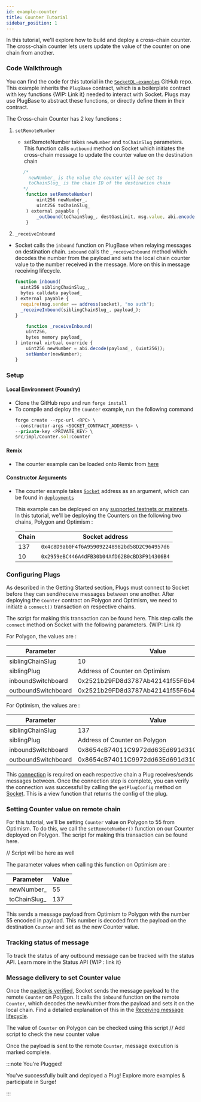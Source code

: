 ```yaml
---
id: example-counter
title: Counter Tutorial
sidebar_position: 1
---
```


In this tutorial, we'll explore how to build and deploy a cross-chain counter. The cross-chain counter lets users update the value of the counter on one chain from another.

### Code Walkthrough

You can find the code for this tutorial in the [`SocketDL-examples`](https://github.com/SocketDotTech/socketDL-examples) GitHub repo. This example inherits the `PlugBase` contract, which is a boilerplate contract with key functions {WIP: Link it} needed to interact with Socket. Plugs may use PlugBase to abstract these functions, or directly define them in their contract.

The Cross-chain Counter has 2 key functions : 

1. `setRemoteNumber`

   - setRemoteNumber takes `newNumber` and `toChainSlug` parameters. This function calls `outbound` method on Socket which initiates the cross-chain message to update the counter value on the destination chain

   ```javascript
      /* 
        newNumber_ is the value the counter will be set to
        toChainSlug_ is the chain ID of the destination chain
      */
       function setRemoteNumber(
           uint256 newNumber_,
           uint256 toChainSlug_
       ) external payable {
           _outbound(toChainSlug_, destGasLimit, msg.value, abi.encode(newNumber_));
       }

   ```

2.  `_receiveInbound`

   - Socket calls the `inbound` function on PlugBase when relaying messages on destination chain. `inbound` calls the `_receiveInbound` method which decodes the number from the payload and sets the local chain counter value to the number received in the message. More on this in message receiving lifecycle.

     ```javascript
     function inbound(
       uint256 siblingChainSlug_,
       bytes calldata payload_
     ) external payable {
       require(msg.sender == address(socket), "no auth");
       _receiveInbound(siblingChainSlug_, payload_);
     }
     ```

     ```javascript
         function _receiveInbound(
         uint256,
         bytes memory payload_
     ) internal virtual override {
         uint256 newNumber = abi.decode(payload_, (uint256));
         setNumber(newNumber);
     }
     ```

### Setup

#### Local Environment (Foundry)

- Clone the GitHub repo and run `forge install`
- To compile and deploy the `Counter` example, run the following command
  ```javascript
  forge create --rpc-url <RPC> \
  --constructor-args <SOCKET_CONTRACT_ADDRESS> \
  --private-key <PRIVATE_KEY> \
  src/impl/Counter.sol:Counter
  ```

#### Remix

- The counter example can be loaded onto Remix from [here](https://remix.ethereum.org/#url=https://github.com/SocketDotTech/socketDL-examples/blob/templates/src/impl/Counter.sol&lang=en&optimize=false&runs=200&evmVersion=null&version=soljson-v0.5.0+commit.1d4f565a.js&language=Solidity)

#### Constructor Arguments

- The counter example takes [`Socket`](../../Learn/protocol-architecture.md#socket) address as an argument, which can be found in [`deployments`](../DeploymentsSection/Deployments.md)

  This example can be deployed on any [supported testnets or mainnets](../DeploymentsSection/Deployments.md). In this tutorial, we'll be deploying the Counters on the following two chains, Polygon and Optimism :

  | Chain | Socket address |
  | --- | --- |
  | 137 | `0x4c8D9ab0F4f6A959092248982bd58D2C964957d6` |
  | 10 | `0x2959eBC446A4dFB30b04AfD62B0cBD3F914306B4` |


### Configuring Plugs

As described in the Getting Started section, Plugs must connect to Socket before they can send/receive messages between one another. After deploying the `Counter` contract on Polygon and Optimism, we need to initiate a `connect()` transaction on respective chains.

The script for making this transaction can be found here. This step calls the `connect` method on Socket with the following parameters. {WIP: Link it}

For Polygon, the values are :

  | Parameter | Value |
  | --- | --- |
  | siblingChainSlug | 10 |
  | siblingPlug | Address of Counter on Optimism |
  | inboundSwitchboard | 0x2521b29FD8d3787Ab42141f55F6b462E6115C737 |
  | outboundSwitchboard | 0x2521b29FD8d3787Ab42141f55F6b462E6115C737 |


For Optimism, the values are :

  | Parameter | Value |
  | --- | --- |
  | siblingChainSlug | 137 |
  | siblingPlug | Address of Counter on Polygon |
  | inboundSwitchboard | 0x8654cB74011C9972dd63Ed691d310e1BAA85Fe9E |
  | outboundSwitchboard | 0x8654cB74011C9972dd63Ed691d310e1BAA85Fe9E |


  This [connection](../../Learn/lifecycle.md#connecting-to-socket) is required on each respective chain a Plug receives/sends messages between. Once the connection step is complete, you can verify the connection was successful by calling the `getPlugConfig` method on [Socket](../DeploymentsSection/Deployments.md). This is a view function that returns the config of the plug.

### Setting Counter value on remote chain

For this tutorial, we'll be setting `Counter` value on Polygon to 55 from Optimism. To do this, we call the `setRemoteNumber()` function on our Counter deployed on Polygon. The script for making this transaction can be found here.

// Script will be here as well

The parameter values when calling this function on Optimism are : 

  | Parameter | Value |
  | --- | --- |
  | newNumber_ | 55 |
  | toChainSlug_ | 137 |

This sends a message payload from Optimism to Polygon with the number 55 encoded in payload. This number is decoded from the payload on the destination `Counter` and set as the new Counter value.

### Tracking status of message

To track the status of any outbound message can be tracked with the status API. Learn more in the Status API {WIP : link it}

### Message delivery to set Counter value

Once the [packet is verified](../../Learn/lifecycle.md#switchboards-101), Socket sends the message payload to the remote `Counter` on Polygon. It calls the `inbound` function on the remote `Counter`, which decodes the newNumber from the payload and sets it on the local chain. Find a detailed explanation of this in the [Receiving message lifecycle](../../Learn/lifecycle.md#receiving-a-message).

The value of `Counter` on Polygon can be checked using this script
// Add script to check the new counter value

Once the payload is sent to the remote `Counter`, message execution is marked complete.


:::note You're Plugged!

You've successfully built and deployed a Plug! Explore more examples & participate in Surge!

:::